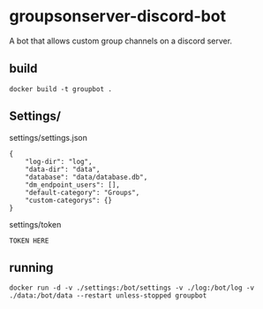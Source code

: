# groupsonserver-discord-bot
A bot that allows custom group channels on a discord server.


## build
```
docker build -t groupbot .
```

## Settings/
settings/settings.json
```
{
    "log-dir": "log",
    "data-dir": "data",
    "database": "data/database.db",
    "dm_endpoint_users": [],
    "default-category": "Groups",
    "custom-categorys": {}
}
```

settings/token
```
TOKEN HERE
```


## running
```
docker run -d -v ./settings:/bot/settings -v ./log:/bot/log -v ./data:/bot/data --restart unless-stopped groupbot
```